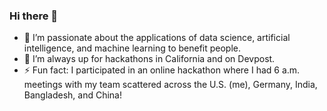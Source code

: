 ### Hi there 👋

<!-- - 🔭 -->
- 🌱 I’m passionate about the applications of data science, artificial intelligence, and machine learning to benefit people. 
- 👯 I’m always up for hackathons in California and on Devpost.
- ⚡ Fun fact: I participated in an online hackathon where I had 6 a.m. meetings with my team scattered across the U.S. (me), Germany, India, Bangladesh, and China!
<!-- 🤔 -->
<!-- 💬 -->
<!-- - 📫 How to reach me: -->
<!-- 😄 -->
